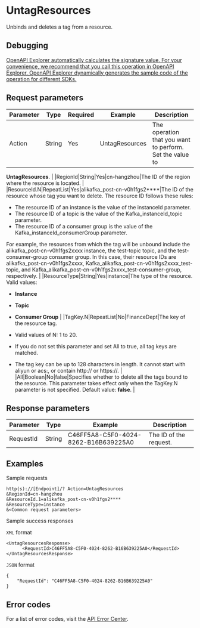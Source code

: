 # UntagResources

Unbinds and deletes a tag from a resource.

## Debugging

[OpenAPI Explorer automatically calculates the signature value. For your convenience, we recommend that you call this operation in OpenAPI Explorer. OpenAPI Explorer dynamically generates the sample code of the operation for different SDKs.](https://api.aliyun.com/#product=alikafka&api=UntagResources&type=RPC&version=2019-09-16)

## Request parameters

|Parameter|Type|Required|Example|Description|
|---------|----|--------|-------|-----------|
|Action|String|Yes|UntagResources|The operation that you want to perform. Set the value to

 **UntagResources**. |
|RegionId|String|Yes|cn-hangzhou|The ID of the region where the resource is located. |
|ResourceId.N|RepeatList|Yes|alikafka\_post-cn-v0h1fgs2\*\*\*\*|The ID of the resource whose tag you want to delete. The resource ID follows these rules:

 -   The resource ID of an instance is the value of the instanceId parameter.
-   The resource ID of a topic is the value of the Kafka\_instanceId\_topic parameter.
-   The resource ID of a consumer group is the value of the Kafka\_instanceId\_consumerGroup parameter.

 For example, the resources from which the tag will be unbound include the alikafka\_post-cn-v0h1fgs2xxxx instance, the test-topic topic, and the test-consumer-group consumer group. In this case, their resource IDs are alikafka\_post-cn-v0h1fgs2xxxx, Kafka\_alikafka\_post-cn-v0h1fgs2xxxx\_test-topic, and Kafka\_alikafka\_post-cn-v0h1fgs2xxxx\_test-consumer-group, respectively. |
|ResourceType|String|Yes|instance|The type of the resource. Valid values:

 -   **Instance**
-   **Topic**
-   **Consumer Group** |
|TagKey.N|RepeatList|No|FinanceDept|The key of the resource tag.

 -   Valid values of N: 1 to 20.
-   If you do not set this parameter and set All to true, all tag keys are matched.
-   The tag key can be up to 128 characters in length. It cannot start with aliyun or acs:, or contain http:// or https://. |
|All|Boolean|No|false|Specifies whether to delete all the tags bound to the resource. This parameter takes effect only when the TagKey.N parameter is not specified. Default value: **false**. |

## Response parameters

|Parameter|Type|Example|Description|
|---------|----|-------|-----------|
|RequestId|String|C46FF5A8-C5F0-4024-8262-B16B639225A0|The ID of the request. |

## Examples

Sample requests

```
http(s)://[Endpoint]/? Action=UntagResources
&RegionId=cn-hangzhou
&ResourceId.1=alikafka_post-cn-v0h1fgs2****
&ResourceType=instance
&<Common request parameters>
```

Sample success responses

`XML` format

```
<UntagResourcesResponse>
      <RequestId>C46FF5A8-C5F0-4024-8262-B16B639225A0</RequestId>
</UntagResourcesResponse>
```

`JSON` format

```
{
    "RequestId": "C46FF5A8-C5F0-4024-8262-B16B639225A0"
}
```

## Error codes

For a list of error codes, visit the [API Error Center](https://error-center.alibabacloud.com/status/product/alikafka).

